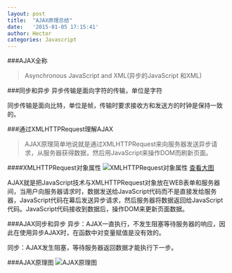 ```yaml
---
layout: post
title:  "AJAX原理总结"
date:   '2015-01-05 17:15:41'
author: Hector
categories: Javascript
---
```


###AJAX全称
> Asynchronous JavaScript and XML(异步的JavaScript 和XML)

###同步和异步
异步传输是面向字符的传输，单位是字符

同步传输是面向比特，单位是帧，传输时要求接收方和发送方的时钟是保持一致的。

###通过XMLHTTPRequest理解AJAX
> AJAX原理简单地说就是通过XMLHTTPRequest来向服务器发送异步请求，从服务器获得数据，然后用JavaScript来操作DOM而刷新页面。

<!--more-->

####XMLHTTPRequest对象属性
![XMLHTTPRequest对象属性](http://7u2eqw.com1.z0.glb.clouddn.com/XMLHTTPRequest对象属性.png)
[查看大图](http://www.aintnot.com/assets/images/2015_01_05.png)

AJAX就是把JavaScript技术与XMLHTTPRequest对象放在WEB表单和服务器间，当用户向服务器请求时，数据发送给JavaScript代码而不是直接发给服务器，JavaScript代码在幕后发送异步请求，然后服务器将数据返回给JavaScript代码。JavaScript代码接收到数据后，操作DOM来更新页面数据。

###AJAX同步和异步
异步：AJAX一直执行，不发生阻塞等待服务器的响应，因此在使用异步AJAX时，在函数中对变量赋值是没有效的。

同步：AJAX发生阻塞，等待服务器返回数据才能执行下一步。

###AJAX原理图
![AJAX原理图](http://7u2eqw.com1.z0.glb.clouddn.com/ajax.png)
